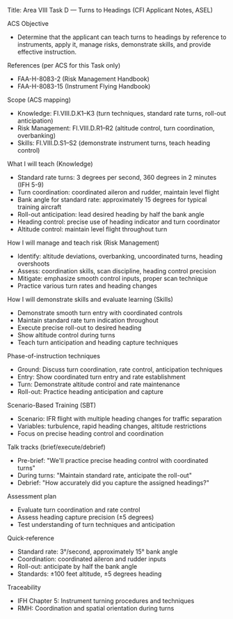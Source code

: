 Title: Area VIII Task D — Turns to Headings (CFI Applicant Notes, ASEL)

ACS Objective
- Determine that the applicant can teach turns to headings by reference to instruments, apply it, manage risks, demonstrate skills, and provide effective instruction.

References (per ACS for this Task only)
- FAA-H-8083-2 (Risk Management Handbook)
- FAA-H-8083-15 (Instrument Flying Handbook)

Scope (ACS mapping)
- Knowledge: FI.VIII.D.K1–K3 (turn techniques, standard rate turns, roll-out anticipation)
- Risk Management: FI.VIII.D.R1–R2 (altitude control, turn coordination, overbanking)
- Skills: FI.VIII.D.S1–S2 (demonstrate instrument turns, teach heading control)

What I will teach (Knowledge)
- Standard rate turns: 3 degrees per second, 360 degrees in 2 minutes (IFH 5-9)
- Turn coordination: coordinated aileron and rudder, maintain level flight
- Bank angle for standard rate: approximately 15 degrees for typical training aircraft
- Roll-out anticipation: lead desired heading by half the bank angle
- Heading control: precise use of heading indicator and turn coordinator
- Altitude control: maintain level flight throughout turn

How I will manage and teach risk (Risk Management)
- Identify: altitude deviations, overbanking, uncoordinated turns, heading overshoots
- Assess: coordination skills, scan discipline, heading control precision
- Mitigate: emphasize smooth control inputs, proper scan technique
- Practice various turn rates and heading changes

How I will demonstrate skills and evaluate learning (Skills)
- Demonstrate smooth turn entry with coordinated controls
- Maintain standard rate turn indication throughout
- Execute precise roll-out to desired heading
- Show altitude control during turns
- Teach turn anticipation and heading capture techniques

Phase-of-instruction techniques
- Ground: Discuss turn coordination, rate control, anticipation techniques
- Entry: Show coordinated turn entry and rate establishment
- Turn: Demonstrate altitude control and rate maintenance
- Roll-out: Practice heading anticipation and capture

Scenario-Based Training (SBT)
- Scenario: IFR flight with multiple heading changes for traffic separation
- Variables: turbulence, rapid heading changes, altitude restrictions
- Focus on precise heading control and coordination

Talk tracks (brief/execute/debrief)
- Pre-brief: "We'll practice precise heading control with coordinated turns"
- During turns: "Maintain standard rate, anticipate the roll-out"
- Debrief: "How accurately did you capture the assigned headings?"

Assessment plan
- Evaluate turn coordination and rate control
- Assess heading capture precision (±5 degrees)
- Test understanding of turn techniques and anticipation

Quick-reference
- Standard rate: 3°/second, approximately 15° bank angle
- Coordination: coordinated aileron and rudder inputs
- Roll-out: anticipate by half the bank angle
- Standards: ±100 feet altitude, ±5 degrees heading

Traceability
- IFH Chapter 5: Instrument turning procedures and techniques
- RMH: Coordination and spatial orientation during turns